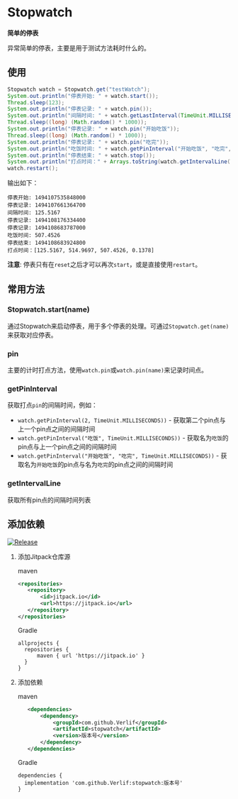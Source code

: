 # Stopwatch

__简单的停表__

异常简单的停表，主要是用于测试方法耗时什么的。

## 使用

```java
Stopwatch watch = Stopwatch.get("testWatch");
System.out.println("停表开始: " + watch.start());
Thread.sleep(123);
System.out.println("停表记录: " + watch.pin());
System.out.println("间隔时间: " + watch.getLastInterval(TimeUnit.MILLISECONDS));
Thread.sleep((long) (Math.random() * 1000));
System.out.println("停表记录: " + watch.pin("开始吃饭"));
Thread.sleep((long) (Math.random() * 1000));
System.out.println("停表记录: " + watch.pin("吃完"));
System.out.println("吃饭时间: " + watch.getPinInterval("开始吃饭", "吃完", TimeUnit.MILLISECONDS));
System.out.println("停表结束: " + watch.stop());
System.out.println("打点时间：" + Arrays.toString(watch.getIntervalLine(TimeUnit.MILLISECONDS).toArray()));
watch.restart();
```

输出如下：

```text
停表开始: 1494107535848000
停表记录: 1494107661364700
间隔时间: 125.5167
停表记录: 1494108176334400
停表记录: 1494108683787000
吃饭时间: 507.4526
停表结束: 1494108683924800
打点时间：[125.5167, 514.9697, 507.4526, 0.1378]
```

__注意__: 停表只有在`reset`之后才可以再次`start`，或是直接使用`restart`。

## 常用方法

### Stopwatch.start(name)

通过Stopwatch来启动停表，用于多个停表的处理。可通过`Stopwatch.get(name)`来获取对应停表。

### pin

主要的计时打点方法，使用`watch.pin`或`watch.pin(name)`来记录时间点。

### getPinInterval

获取打点`pin`的间隔时间，例如：

- `watch.getPinInterval(2, TimeUnit.MILLISECONDS))` - 获取第二个pin点与上一个pin点之间的间隔时间
- `watch.getPinInterval("吃饭", TimeUnit.MILLISECONDS))` - 获取名为`吃饭`的pin点与上一个pin点之间的间隔时间
- `watch.getPinInterval("开始吃饭", "吃完", TimeUnit.MILLISECONDS))` - 获取名为`开始吃饭`的pin点与名为`吃完`的pin点之间的间隔时间

### getIntervalLine

获取所有pin点的间隔时间列表

## 添加依赖

[![Release](https://jitpack.io/v/Verlif/stopwatch.svg)](https://jitpack.io/#Verlif/stopwatch)

1. 添加Jitpack仓库源

    maven
    
    ```xml
    <repositories>
       <repository>
           <id>jitpack.io</id>
           <url>https://jitpack.io</url>
       </repository>
    </repositories>
    ```
    
    Gradle
    
    ```text
    allprojects {
      repositories {
          maven { url 'https://jitpack.io' }
      }
    }
    ```

2. 添加依赖

    maven
    
    ```xml
       <dependencies>
           <dependency>
               <groupId>com.github.Verlif</groupId>
               <artifactId>stopwatch</artifactId>
               <version>版本号</version>
           </dependency>
       </dependencies>
    ```
    
    Gradle
    
    ```text
    dependencies {
      implementation 'com.github.Verlif:stopwatch:版本号'
    }
    ```
